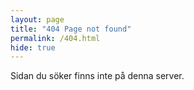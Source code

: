 ```yaml
---
layout: page
title: "404 Page not found"
permalink: /404.html
hide: true
---
```


Sidan du söker finns inte på denna server.
